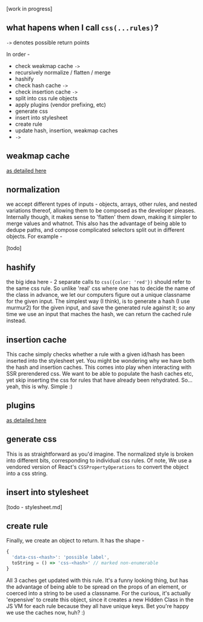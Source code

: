 [work in progress]

what hapens when I call `css(...rules)`?
---

`->` denotes possible return points

In order - 

- check weakmap cache `->`
- recursively normalize / flatten / merge 
- hashify
- check hash cache `->`
- check insertion cache `->`
- split into css rule objects 
- apply plugins (vendor prefixing, etc)
- generate css
- insert into stylesheet
- create rule 
- update hash, insertion, weakmap caches
- `->`

weakmap cache
---

[as detailed here](https://github.com/threepointone/glamor/blob/master/docs/weakmaps.md)

normalization 
---

we accept different types of inputs - objects, arrays, other rules, and nested variations thereof, allowing them to be composed as the developer pleases. Internally though, it makes sense to 'flatten' them down, making it simpler to merge values and whatnot. This also has the advantage of being able to dedupe paths, and compose complicated selectors split out in different objects. For example - 

[todo] 

hashify
---

the big idea here - 2 separate calls to `css({color: 'red'})` should refer to the same css rule. So unlike 'real' css where one has to decide the name of the class in advance, we let our computers figure out a unique classname for the given input. The simplest way (I think), is to generate a hash (I use murmur2) for the given input, and save the generated rule against it; so any time we use an input that maches the hash, we can return the cached rule instead.

insertion cache 
---

This cache simply checks whether a rule with a given id/hash has been inserted into the stylesheet yet. You might be wondering why we have both the hash and insertion caches. This comes into play when interacting with SSR prerendered css. We want to be able to populate the hash caches etc, yet skip inserting the css for rules that have already been rehydrated. So... yeah, this is why. Simple :) 

plugins
---

[as detailed here](https://github.com/threepointone/glamor/blob/master/docs/plugins.md)

generate css
---

This is as straightforward as you'd imagine. The normalized style is broken into different bits, corresponding to individual css rules. Of note, We use a vendored version of React's `CSSPropertyOperations` to convert the object into a css string. 

insert into stylesheet 
---

[todo - stylesheet.md]

create rule 
---

Finally, we create an object to return. It has the shape - 
```jsx
{
  'data-css-<hash>': 'possible label',
  toString = () => 'css-<hash>' // marked non-enumerable 
}
```

All 3 caches get updated with this rule. It's a funny looking thing, but has the advantage of being able to be spread on the props of an element, or coerced into a string to be used a classname. For the curious, it's actually 'expensive' to create this object, since it creates a new Hidden Class in the JS VM for each rule because they all have unique keys. Bet you're happy we use the caches now, huh? :)